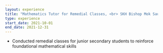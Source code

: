 ```yaml
---
layout: experience
title: "Mathematics Tutor for Remedial Classes, <br> SKH Bishop Mok Sau Tseng Secondary School"
type: experience
start_date: 2021-10-01
end_date: 2021-12-31
---
```

- Conducted remedial classes for junior secondary students to reinforce foundational mathematical skills
